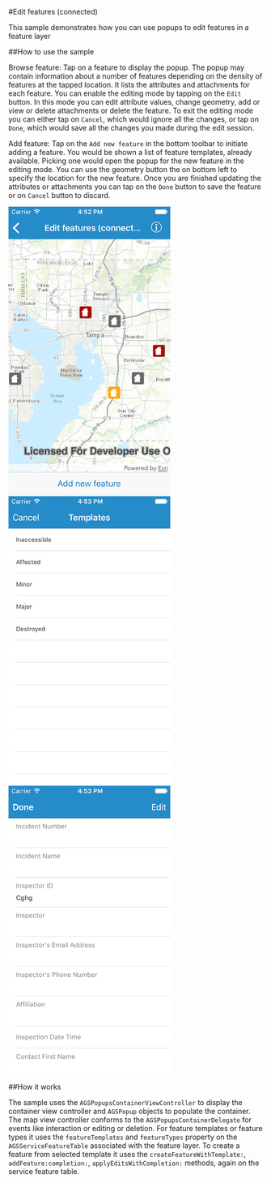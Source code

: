 #Edit features (connected)

This sample demonstrates how you can use popups to edit features in a feature layer

##How to use the sample

Browse feature:
Tap on a feature to display the popup. The popup may contain information about a number of features depending on the density of features at the tapped location. It lists the attributes and attachments for each feature. You can enable the editing mode by tapping on the `Edit` button. In this mode you can edit attribute values, change geometry, add or view or delete attachments or delete the feature. To exit the editing mode you can either tap on `Cancel`, which would ignore all the changes, or tap on `Done`, which would save all the changes you made during the edit session.

Add feature:
Tap on the `Add new feature` in the bottom toolbar to initiate adding a feature. You would be shown a list of feature templates, already available. Picking one would open the popup for the new feature in the editing mode. You can use the geometry button the on bottom left to specify the location for the new feature. Once you are finished updating the attributes or attachments you can tap on the `Done` button to save the feature or on `Cancel` button to discard.

![](image1.png)
![](image2.png)
![](image3.png)

##How it works

The sample uses the `AGSPopupsContainerViewController` to display the container view controller and `AGSPopup` objects to populate the container. The map view controller conforms to the `AGSPopupsContainerDelegate` for events like interaction or editing or deletion. For feature templates or feature types it uses the `featureTemplates` and `featureTypes` property on the `AGSServiceFeatureTable` associated with the feature layer. To create a feature from selected template it uses the `createFeatureWithTemplate:`, `addFeature:completion:`, `applyEditsWithCompletion:` methods, again on the service feature table.





